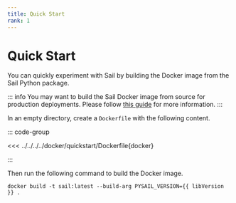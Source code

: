 ```yaml
---
title: Quick Start
rank: 1
---
```


# Quick Start

You can quickly experiment with Sail by building the Docker image from the Sail Python package.

::: info
You may want to build the Sail Docker image from source for production deployments.
Please follow [this guide](./production.md) for more information.
:::

In an empty directory, create a `Dockerfile` with the following content.

::: code-group

<<< ../../../../docker/quickstart/Dockerfile{docker}

:::

Then run the following command to build the Docker image.

```bash-vue
docker build -t sail:latest --build-arg PYSAIL_VERSION={{ libVersion }} .
```

<script setup>
import { useData } from "vitepress";
import { computed } from "vue";

const { site } = useData();

const libVersion = computed(() => site.value.contentProps?.libVersion);
</script>
